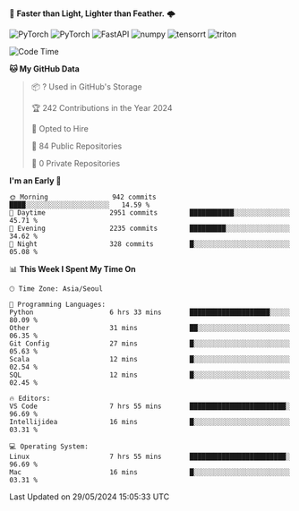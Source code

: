 :rocket: **Faster than Light, Lighter than Feather.** 🌩️

  <img alt="PyTorch" src ="https://img.shields.io/badge/PyTorch-EE4C2C.svg?&style=for-the-badge&logo=PyTorch&logoColor=white"/> <img alt="PyTorch" src ="https://img.shields.io/badge/Lightning-792EE5.svg?&style=for-the-badge&logo=PyTorch Lightning&logoColor=white"/> <img alt="FastAPI" src ="https://img.shields.io/badge/FastAPI-3E8E84.svg?&style=for-the-badge&logo=FastAPI&logoColor=white"/> <img alt="numpy" src ="https://img.shields.io/badge/NumPy-013243.svg?&style=for-the-badge&logo=NumPy&logoColor=white"/> <img alt="tensorrt" src ="https://img.shields.io/badge/TensorRT-76B900.svg?&style=for-the-badge&logo=nvidia&logoColor=white"/> <img alt="triton" src ="https://img.shields.io/badge/Triton-76B900.svg?&style=for-the-badge&logo=nvidia&logoColor=white"/>

<!--START_SECTION:waka-->
![Code Time](http://img.shields.io/badge/Code%20Time-388%20hrs%2034%20mins-blue)

**🐱 My GitHub Data** 

> 📦 ? Used in GitHub's Storage 
 > 
> 🏆 242 Contributions in the Year 2024
 > 
> 💼 Opted to Hire
 > 
> 📜 84 Public Repositories 
 > 
> 🔑 0 Private Repositories 
 > 
**I'm an Early 🐤** 

```text
🌞 Morning                942 commits         ████░░░░░░░░░░░░░░░░░░░░░   14.59 % 
🌆 Daytime                2951 commits        ███████████░░░░░░░░░░░░░░   45.71 % 
🌃 Evening                2235 commits        █████████░░░░░░░░░░░░░░░░   34.62 % 
🌙 Night                  328 commits         █░░░░░░░░░░░░░░░░░░░░░░░░   05.08 % 
```


📊 **This Week I Spent My Time On** 

```text
🕑︎ Time Zone: Asia/Seoul

💬 Programming Languages: 
Python                   6 hrs 33 mins       ████████████████████░░░░░   80.09 % 
Other                    31 mins             ██░░░░░░░░░░░░░░░░░░░░░░░   06.35 % 
Git Config               27 mins             █░░░░░░░░░░░░░░░░░░░░░░░░   05.63 % 
Scala                    12 mins             █░░░░░░░░░░░░░░░░░░░░░░░░   02.54 % 
SQL                      12 mins             █░░░░░░░░░░░░░░░░░░░░░░░░   02.45 % 

🔥 Editors: 
VS Code                  7 hrs 55 mins       ████████████████████████░   96.69 % 
Intellijidea             16 mins             █░░░░░░░░░░░░░░░░░░░░░░░░   03.31 % 

💻 Operating System: 
Linux                    7 hrs 55 mins       ████████████████████████░   96.69 % 
Mac                      16 mins             █░░░░░░░░░░░░░░░░░░░░░░░░   03.31 % 
```


 Last Updated on 29/05/2024 15:05:33 UTC
<!--END_SECTION:waka-->
